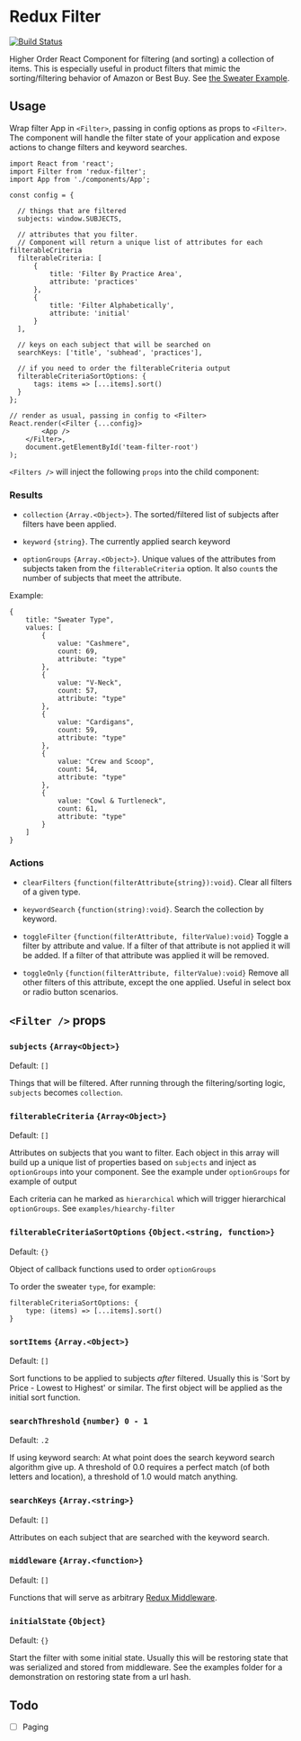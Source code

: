 # Redux Filter
[![Build Status](https://travis-ci.org/nsmith7989/redux-filter.svg?branch=master)](https://travis-ci.org/nsmith7989/redux-filter)

Higher Order React Component for filtering (and sorting) a collection of items. This is especially useful in product filters that
 mimic the sorting/filtering behavior of Amazon or Best Buy. See [the Sweater Example](https://github.com/nsmith7989/redux-filter/tree/master/examples/product-filtering).

## Usage

Wrap filter App in `<Filter>`, passing in config options as props to `<Filter>`. The component will handle the filter
 state of your application and expose actions to change filters and keyword searches.


    import React from 'react';
    import Filter from 'redux-filter';
    import App from './components/App';

    const config = {

      // things that are filtered
      subjects: window.SUBJECTS,

      // attributes that you filter.
      // Component will return a unique list of attributes for each filterableCriteria
      filterableCriteria: [
          {
              title: 'Filter By Practice Area',
              attribute: 'practices'
          },
          {
              title: 'Filter Alphabetically',
              attribute: 'initial'
          }
      ],

      // keys on each subject that will be searched on
      searchKeys: ['title', 'subhead', 'practices'],

      // if you need to order the filterableCriteria output
      filterableCriteriaSortOptions: {
          tags: items => [...items].sort()
      }
    };

    // render as usual, passing in config to <Filter>
    React.render(<Filter {...config}>
            <App />
        </Filter>,
        document.getElementById('team-filter-root')
    );

`<Filters />` will inject the following `props` into the child component:

### Results
- `collection` `{Array.<Object>}`. The sorted/filtered list of subjects after filters have been applied.  

- `keyword` `{string}`. The currently applied search keyword

- `optionGroups` `{Array.<Object>}`. Unique values of the attributes from subjects taken from the `filterableCriteria` option.
It also `count`s the number of subjects that meet the attribute.

Example:


    {
        title: "Sweater Type",
        values: [
            {
                value: "Cashmere",
                count: 69,
                attribute: "type"
            },
            {
                value: "V-Neck",
                count: 57,
                attribute: "type"
            },
            {
                value: "Cardigans",
                count: 59,
                attribute: "type"
            },
            {
                value: "Crew and Scoop",
                count: 54,
                attribute: "type"
            },
            {
                value: "Cowl & Turtleneck",
                count: 61,
                attribute: "type"
            }
        ]
    }



### Actions

- `clearFilters` `{function(filterAttribute{string}):void}`. Clear all filters of a given type.

- `keywordSearch` `{function(string):void}`. Search the collection by keyword.

- `toggleFilter` `{function(filterAttribute, filterValue):void}` Toggle a filter by attribute and value.
If a filter of that attribute is not applied it will be added. If a filter of that attribute was applied it will be removed.

- `toggleOnly` `{function(filterAttribute, filterValue):void}` Remove all other filters of this attribute, except the one applied.
Useful in select box or radio button scenarios.

## `<Filter />` props

### `subjects` `{Array<Object>}`
 Default: `[]`

 Things that will be filtered. After running through the filtering/sorting logic, `subjects` becomes `collection`.

### `filterableCriteria` `{Array<Object>}`
Default: `[]`

Attributes on subjects that you want to filter. Each object in this array will build up a unique list of properties based
on `subjects` and inject as `optionGroups` into your component. See the example under `optionGroups` for example of output

Each criteria can he marked as `hierarchical` which will trigger hierarchical `optionGroups`. See `examples/hiearchy-filter` 

### `filterableCriteriaSortOptions` `{Object.<string, function>}`
Default: `{}`

Object of callback functions used to order `optionGroups`

To order the sweater `type`, for example:

    filterableCriteriaSortOptions: {
        type: (items) => [...items].sort()
    }

### `sortItems` `{Array.<Object>}`
Default: `[]`

Sort functions to be applied to subjects *after* filtered. Usually this is 'Sort by Price - Lowest to Highest' or
similar. The first object will be applied as the initial sort function.

### `searchThreshold` `{number} 0 - 1`
 Default: `.2`

 If using keyword search:
 At what point does the search keyword search algorithm give up.
 A threshold of 0.0 requires a perfect match (of both letters and location),
 a threshold of 1.0 would match anything.

### `searchKeys` `{Array.<string>}`
Default: `[]`

Attributes on each subject that are searched with the keyword search.

### `middleware` `{Array.<function>}`
Default: `[]`

Functions that will serve as arbitrary [Redux Middleware](http://rackt.github.io/redux/docs/advanced/Middleware.html).

### `initialState` `{Object}`
Default: `{}`

Start the filter with some initial state. Usually this will be restoring state that was serialized and stored from middleware.
See the examples folder for a demonstration on restoring state from a url hash.

## Todo

- [ ] Paging
